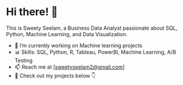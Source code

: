 # Hi there! 👋  
This is Sweety Seelam, a Business Data Analyst passionate about SQL, Python, Machine Learning, and Data Visualization.  

- 🔭 I’m currently working on Machine learning projects  
- 📊 Skills: SQL, Python, R, Tableau, PowerBI, Machine Learning, A/B Testing  
- 📫 Reach me at [sweetyseelam2@gmail.com]  
- 📂 Check out my projects below 👇  
